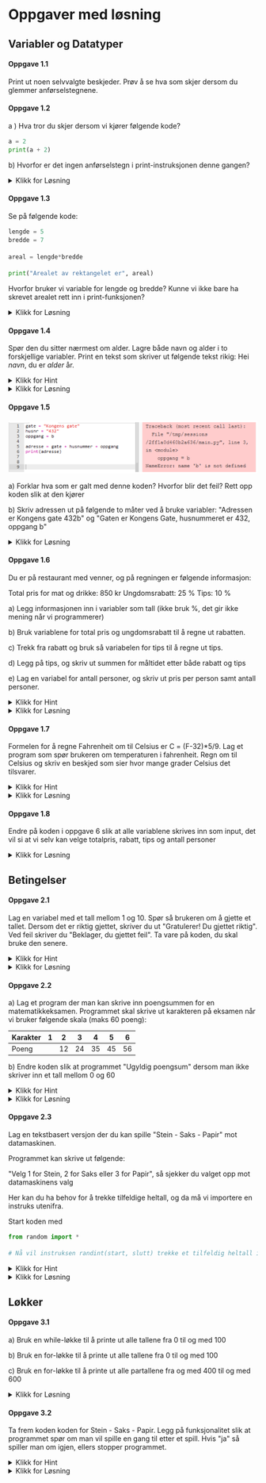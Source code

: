 # Oppgaver med løsning

## Variabler og Datatyper



#### Oppgave 1.1

Print ut noen selvvalgte beskjeder. Prøv å se hva som skjer dersom du glemmer anførselstegnene.



#### Oppgave 1.2 

a ) Hva tror du skjer dersom vi kjører følgende kode? 

```PYTHON
a = 2
print(a + 2)
``` 

b) Hvorfor er det ingen anførselstegn i print-instruksjonen denne gangen?

<details>
    <summary>Klikk for Løsning</summary>

    Koden printer ut 4. Vi kan ikke bruke anførselstegn fordi det ikke er en streng vi skal printe ut

</details>



#### Oppgave 1.3

Se på følgende kode:

```PYTHON
lengde = 5
bredde = 7

areal = lengde*bredde

print("Arealet av rektangelet er", areal)
```
Hvorfor bruker vi variable for lengde og bredde? Kunne vi ikke bare ha skrevet arealet rett inn i print-funksjonen?

<details>
    <summary>Klikk for Løsning</summary>

    Variable gir bedre oversikt når man leser koden. Dersom man ønsker å regne areal for et annet rektangel er det mye lettere å endre på verdien på variablene enn å gå inn i resten av koden for å endre på tallene. Dette blir spesielt viktig jo større koden er.

</details>



#### Oppgave 1.4

Spør den du sitter nærmest om alder. Lagre både navn og alder i to forskjellige variabler. Print en tekst som skriver ut følgende tekst rikig: Hei *navn*, du er *alder* år.

<details>
    <summary>Klikk for Hint</summary>

    Lag et input-felt for navn og alder. Husk komma i mellom strenger og variable når du printer ut
</details>

<details>
    <summary>Klikk for Løsning</summary>

    navn = input("Hva heter du? ")
    alder = input("Hvor gammel er du? ")

    print("Hei", navn, "du er", alder, "år")

</details>



#### Oppgave 1.5

![oppgave 5](./oppgave_5.png)

a) Forklar hva som er galt med denne koden? Hvorfor blir det feil? Rett opp koden slik at den kjører 

b) Skriv adressen ut på følgende to måter ved å bruke variabler: "Adressen er Kongens gate 432b" og "Gaten er Kongens Gate, husnummeret er 432, oppgang b" 

<details>
    <summary>Klikk for Løsning</summary>

    a) I linje 3 er b skrevet uten anførselstegn. Da leter programmet etter en variabel som heter b, somn ikke finnes.

    b) 
    
    gate = "Kongens gate"
    husnr = "432"
    oppgang = "b"

    print("Adressen er", gate + husnummer + oppgang)
    print("Gaten er", gate, ", husnummeret er", husnr, "oppgang", oppgang)

</details>



#### Oppgave 1.6

Du er på restaurant med venner, og på regningen er følgende informasjon:

Total pris for mat og drikke: 850 kr
Ungdomsrabatt: 25 % 
Tips: 10 %

a) Legg informasjonen inn i variabler som tall (ikke bruk %, det gir ikke mening når vi programmerer)

b) Bruk variablene for total pris og ungdomsrabatt til å regne ut rabatten.

c) Trekk fra rabatt og bruk så variabelen for tips til å regne ut tips. 

d) Legg på tips, og skriv ut summen for måltidet etter både rabatt og tips 

e) Lag en variabel for antall personer, og skriv ut pris per person samt antall personer.

<details>
    <summary>Klikk for Hint</summary>
    - Lag de tre variablene

    - Husk prosentformlene: pris*rabatt/100 gir selve rabatten

    - Lag egne variable for alle mellomregningen.

    - Bruk mellomregningene til å regne ut det som skal betales

    - print ut alle variable du er usikre på underveis så er det lettere å finne ut om matematikken stemmer

</details>
<details>
    <summary>Klikk for Løsning</summary>

    # Her regner vi tips før rabatt, man kan argumentere for at det kan gjøres motsatt

    pris = 850
    rabatt_prosent = 25
    tips = 10
    ant_pers = 3

    rabatt_kr = pris*rabatt_prosent/100
    tips_kr = pris*tips_kr

    totalt = pris - rabatt_kr + tips_kr/100
    per_pers = totalt/ant_pers

    print("Pris etter rabatt og tips er", totalt, "det blir", per_pers, "kr per person")

</details>



#### Oppgave 1.7

Formelen for å regne Fahrenheit om til Celsius er C = (F-32)*5/9. Lag et program som spør brukeren om temperaturen i fahrenheit. Regn om til Celsius og skriv en beskjed som sier hvor mange grader Celsius det tilsvarer. 

<details>
    <summary>Klikk for Hint</summary>
   
    Lag en input som tar inn temperatur, husk å gjøre om til desimaltall

    Regn ut Celsius med formelen, lagre i en ny variabel

    Skriv ut variabelen sammen med input variabelen i en passende tekst

</details>
<details>
    <summary>Klikk for Løsning</summary>
    
    f_heit = float(input("Hvor mange Fahrenheit? "))
    celsius = (f_heit-32)*5/9

    print(f_heit, "Fahrenheit tilsvarer, celsius, "grader Celsius")

</details>

#### Oppgave 1.8

Endre på koden i oppgave 6 slik at alle variablene skrives inn som input, det vil si at vi selv kan velge totalpris, rabatt, tips og antall personer 

<details>
    <summary>Klikk for Løsning</summary>
    
    pris = float(input("Hva kostet måltidet? "))
    rabatt_prosent = float(input("Har du eventuell rabatt? "))
    tips = float(input("Vil du gi tips (oppgi i prosent) "))
    ant_pers = float(input("Hvor mange er dere? "))

    rabatt_kr = pris*rabatt_prosent/100
    tips_kr = pris*tips_kr

    totalt = pris - rabatt_kr + tips_kr/100
    per_pers = totalt/ant_pers

    print("Pris etter rabatt og tips er", totalt, "det blir", per_pers, "kr per person")

</details>

## Betingelser


#### Oppgave 2.1 

Lag en variabel med et tall mellom 1 og 10. Spør så brukeren om å gjette et tallet. Dersom det er riktig gjettet, skriver du ut "Gratulerer! Du gjettet riktig". Ved feil skriver du "Beklager, du gjettet feil". Ta vare på koden, du skal bruke den senere. 

<details>
    <summary>Klikk for Hint</summary>
   
    Bruk en betingelse. Husk == for å sjekke likhet når du lager en betingelse

</details>
<details>
    <summary>Klikk for Løsning</summary>
    
    riktig = 4
    gjett = int(input("Gjett et tall mellom 1 og 10"))

    if gjett == riktig:
        print("Du klarte det")
    else:
        print("Beklager, prøv igjen")

</details>



#### Oppgave 2.2 

a) Lag et program der man kan skrive inn poengsummen for en matematikkeksamen. Programmet skal skrive ut karakteren på eksamen når vi bruker følgende skala (maks 60 poeng): 

| Karakter | 1 | 2 | 3 | 4 | 5 | 6 |
|-|-|-|-|-|-|-|
| Poeng | | 12 | 24 | 35 | 45 | 56 |

b) Endre koden slik at programmet "Ugyldig poengsum" dersom man ikke skriver inn et tall mellom 0 og 60

<details>
    <summary>Klikk for Hint</summary>
   
    Her må du ha flere betingelser i samme setning, husk at du kan legge til elif-betingelser etter if- setningen for at de er koblet sammen.

    Du må også sjekke både øvre og nedre grense for et tall, da fungerer nøkkelordet "and" bra.

</details>
<details>
    <summary>Klikk for Løsning</summary>
    
    poeng = int(input("Hvor mye poeng fikk du? "))

    if poeng >= 0 and poeng < 11:
        print("Beklager du fikk 1 - Ikke bestått")
    elif poeng >= 12 and poeng < 24:
        print("Du fikk karakter 2")
    elif poeng >= 35 and poeng < 45:
        print("Du fikk karakter 3")
    elif poeng >= 35 and poeng < 45:
        print("Du fikk karakter 4")
    elif poeng >= 45 and poeng < 56:
        print("Du fikk karakter 5")
    elif poeng >= 56 and poeng < 60:
        print("Du fikk karakter 6")
    else:
        print("Du har skrevet inn en ugyldig poengsum"
        )
</details>


#### Oppgave 2.3

Lag en tekstbasert versjon der du kan spille "Stein - Saks -  Papir" mot datamaskinen.

Programmet kan skrive ut følgende:

"Velg 1 for Stein, 2 for Saks eller 3 for Papir", så sjekker du valget opp mot datamaskinens valg

Her kan du ha behov for å trekke tilfeldige heltall, og da må vi importere en instruks utenifra.

Start koden med 

```PYTHON
from random import *

# Nå vil instruksen randint(start, slutt) trekke et tilfeldig heltall i området du spesifiserer
```

<details>
    <summary>Klikk for Hint</summary>
   
    Ta imot et tall mellom 1 og 3 fra bruker
    Trekk et tall mellom 1 og 3 for datamaskinen

    Sammenlign tallene med en betingelse der du sjekker valgene opp mot hverandre og skriv ut resultatet. 
    
    For eksempel hvis bruker skriver 1 (Stein) og datamaskinen velger 2 (Saks) så skriver du ut "Du vant, motstanderen valgte saks!"

</details>
<details>
    <summary>Klikk for Løsning</summary>
    
    from random import *

    spiller_valg = int(input("Velg 1 for Stein, 2 for Saks eller 3 for Papir: "))

    data_valg = randint(1,3)

    if spiller_valg == data_valg:
        print("Uavgjort!")
    elif spiller_valg == 1 and data_valg == 2:
        print("Du vant, mostanderen valgte saks!")
    elif spiller_valg == 1 and data_valg == 3:
        print("Du tapte, mostanderen valgte papir!")
    elif spiller_valg == 2 and data_valg == 1:
        print("Du tapte, mostanderen valgte stein!")
    elif spiller_valg == 2 and data_valg == 3:
        print("Du vant, mostanderen valgte papir!")  
    elif spiller_valg == 3 and data_valg == 1:
        print("Du vant, mostanderen valgte stein!")
    elif spiller_valg == 3 and data_valg == 2:
        print("Du tapte, mostanderen valgte saks!") 
    else:
        print("Du har valgt feil!")
        
</details>


## Løkker

#### Oppgave 3.1

a) Bruk en while-løkke til å printe ut alle tallene fra 0 til og med 100

b) Bruk en for-løkke til å printe ut alle tallene fra 0 til og med 100

c) Bruk en for-løkke til å printe ut alle partallene fra og med 400 til og med 600

<details>
    <summary>Klikk for Løsning</summary>

a) 

tall = 0
while tall < 101:
    print(tall)
    tall = tall + 1 # Kan alternativt skrive tall += 1

b)

for tall in range(101):
    print(tall)

c) 

for tall in range(400, 601,2):
    print(tall)


</details>

#### Oppgave 3.2

Ta frem koden koden for Stein - Saks - Papir. Legg på funksjonalitet slik at programmet spør om man vil spille en gang til etter et spill. Hvis "ja" så spiller man om igjen, ellers stopper programmet.

<details>
    <summary>Klikk for Hint</summary>
   
    Lag en variabel som du setter til "ja"
    
    Legg en while-løkke rundt programmet som sjekker om variabelen er "ja".

    På slutten av spillet (i løkka), oppdaterer du variabelen med en input der du spør om det skal spilles om igjen

</details>
<details>
    <summary>Klikk for Løsning</summary>
    
from random import *

    spiller_valg = int(input("Velg 1 for Stein, 2 for Saks eller 3 for Papir: "))

    data_valg = randint(1,3)

    if spiller_valg == data_valg:
        print("Uavgjort!")
    elif spiller_valg == 1 and data_valg == 2:
        print("Du vant, mostanderen valgte saks!")
    elif spiller_valg == 1 and data_valg == 3:
        print("Du tapte, mostanderen valgte papir!")
    elif spiller_valg == 2 and data_valg == 1:
        print("Du tapte, mostanderen valgte stein!")
    elif spiller_valg == 2 and data_valg == 3:
        print("Du vant, mostanderen valgte papir!")  
    elif spiller_valg == 3 and data_valg == 1:
        print("Du vant, mostanderen valgte stein!")
    elif spiller_valg == 3 and data_valg == 2:
        print("Du tapte, mostanderen valgte saks!") 
    else:
        print("Du har valgt feil!")

</details>